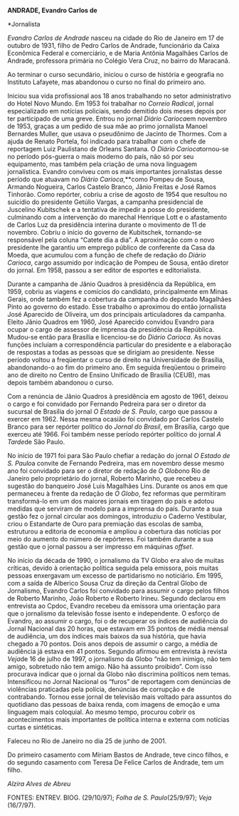 **ANDRADE, Evandro Carlos de**

\*Jornalista

*Evandro Carlos de Andrade* nasceu na cidade do Rio de Janeiro em 17 de
outubro de 1931, filho de Pedro Carlos de Andrade, funcionário da Caixa
Econômica Federal e comerciário, e de Maria Antônia Magalhães Carlos de
Andrade, professora primária no Colégio Vera Cruz, no bairro do
Maracanã.

Ao terminar o curso secundário, iniciou o curso de história e geografia
no Instituto Lafayete, mas abandonou o curso no final do primeiro ano.

Iniciou sua vida profissional aos 18 anos trabalhando no setor
administrativo do Hotel Novo Mundo. Em 1953 foi trabalhar no *Correio
Radical*, jornal especializado em notícias policiais, sendo demitido
dois meses depois por ter participado de uma greve. Entrou no jornal
*Diário Carioca*em novembro de 1953, graças a um pedido de sua mãe ao
primo jornalista Manoel Bernardes Muller, que usava o pseudônimo de
Jacinto de Thormes. Com a ajuda de Renato Portela, foi indicado para
trabalhar com o chefe de reportagem Luiz Paulistano de Orleans Santana.
O *Diário Carioca*tornou-se no período pós-guerra o mais moderno do
país, não só por seu equipamento, mas também pela criação de uma nova
linguagem jornalística. Evandro conviveu com os mais importantes
jornalistas desse período que atuavam no *Diário Carioca*,**como Pompeu
de Sousa, Armando Nogueira, Carlos Castelo Branco, Jânio Freitas e José
Ramos Tinhorão. Como repórter, cobriu a crise de agosto de 1954 que
resultou no suicídio do presidente Getúlio Vargas, a campanha
presidencial de Juscelino Kubitschek e a tentativa de impedir a posse do
presidente, culminando com a intervenção do marechal Henrique Lott e o
afastamento de Carlos Luz da presidência interina durante o movimento de
11 de novembro. Cobriu o início do governo de Kubitschek, tornando-se
responsável pela coluna “Catete dia a dia”. A aproximação com o novo
presidente lhe garantiu um emprego público de conferente da Casa da
Moeda, que acumulou com a função de chefe de redação do *Diário
Carioca*, cargo assumido por indicação de Pompeu de Sousa, então diretor
do jornal. Em 1958, passou a ser editor de esportes e editorialista.

Durante a campanha de Jânio Quadros à presidência da República, em 1959,
cobriu as viagens e comícios do candidato, principalmente em Minas
Gerais, onde também fez a cobertura da campanha do deputado Magalhães
Pinto ao governo do estado. Esse trabalho o aproximou do então
jornalista José Aparecido de Oliveira, um dos principais articuladores
da campanha. Eleito Jânio Quadros em 1960, José Aparecido convidou
Evandro para ocupar o cargo de assessor de imprensa da presidência da
República. Mudou-se então para Brasília e licenciou-se do *Diário
Carioca*. As novas funções incluíam a correspondência particular do
presidente e a elaboração de respostas a todas as pessoas que se
dirigiam ao presidente. Nesse período voltou a freqüentar o curso de
direito na Universidade de Brasília, abandonando-o ao fim do primeiro
ano. Em seguida freqüentou o primeiro ano de direito no Centro de Ensino
Unificado de Brasília (CEUB), mas depois também abandonou o curso.

Com a renúncia de Jânio Quadros à presidência em agosto de 1961, deixou
o cargo e foi convidado por Fernando Pedreira para ser o diretor da
sucursal de Brasília do jornal *O Estado de S. Paulo*, cargo que passou
a exercer em 1962. Nessa mesma ocasião foi convidado por Carlos Castelo
Branco para ser repórter político do *Jornal do Brasil*, em Brasília,
cargo que exerceu até 1966. Foi também nesse período repórter político
do jornal *A Tarde*de São Paulo.

No início de 1971 foi para São Paulo chefiar a redação do jornal *O
Estado de S. Paulo*a convite de Fernando Pedreira, mas em novembro desse
mesmo ano foi convidado para ser o diretor de redação de *O* *Globo*no
Rio de Janeiro pelo proprietário do jornal, Roberto Marinho, que recebeu
a sugestão do banqueiro José Luis Magalhães Lins. Durante os anos em que
permaneceu à frente da redação de *O* *Globo*, fez reformas que
permitiram transformá-lo em um dos maiores jornais em tiragem do país e
adotou medidas que serviram de modelo para a imprensa do país. Durante a
sua gestão fez o jornal circular aos domingos, introduziu o Caderno
Vestibular, criou o Estandarte de Ouro para premiação das escolas de
samba, estruturou a editoria de economia e ampliou a cobertura das
notícias por meio do aumento do número de repórteres. Foi também durante
a sua gestão que o jornal passou a ser impresso em máquinas *offset*.

No início da década de 1990, o jornalismo da TV Globo era alvo de muitas
críticas, devido à orientação política seguida pela emissora, pois
muitas pessoas enxergavam um excesso de partidarismo no noticiário. Em
1995, com a saída de Alberico Sousa Cruz da direção da Central Globo de
Jornalismo, Evandro Carlos foi convidado para assumir o cargo pelos
filhos de Roberto Marinho, João Roberto e Roberto Irineu. Segundo
declarou em entrevista ao Cpdoc, Evandro recebeu da emissora uma
orientação para que o jornalismo da televisão fosse isento e
independente. O esforço de Evandro, ao assumir o cargo, foi o de
recuperar os índices de audiência do Jornal Nacional das 20 horas, que
estavam em 35 pontos de média mensal de audiência, um dos índices mais
baixos da sua história, que havia chegado a 70 pontos. Dois anos depois
de assumir o cargo, a média de audiência já estava em 41 pontos. Segundo
afirmou em entrevista à revista *Veja*de 16 de julho de 1997, o
jornalismo da Globo “não tem inimigo, não tem amigo, sobretudo não tem
amigo. Não há assunto proibido”. Com isso procurava indicar que o jornal
da Globo não discrimina políticos nem temas. Intensificou no Jornal
Nacional os “furos” de reportagem com denúncias de violências praticadas
pela polícia, denúncias de corrupção e de contrabando. Tornou esse
jornal de televisão mais voltado para assuntos do quotidiano das pessoas
de baixa renda, com imagens de emoção e uma linguagem mais coloquial. Ao
mesmo tempo, procurou cobrir os acontecimentos mais importantes de
política interna e externa com notícias curtas e sintéticas.

Faleceu no Rio de Janeiro no dia 25 de junho de 2001.

Do primeiro casamento com Míriam Bastos de Andrade, teve cinco filhos, e
do segundo casamento com Teresa De Felice Carlos de Andrade, tem um
filho.

*Alzira Alves de Abreu*

FONTES: ENTREV. BIOG. (29/10/97); *Folha de S. Paulo*(25/9/97); *Veja*
(16/7/97).

 
